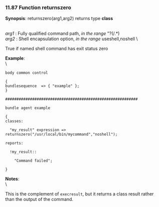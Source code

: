 ### 11.87 Function returnszero

**Synopsis**: returnszero(arg1,arg2) returns type **class**

\
 *arg1* : Fully qualified command path, *in the range* "?(/.\*) \
 *arg2* : Shell encapsulation option, *in the range* useshell,noshell \

True if named shell command has exit status zero

**Example**:\
 \

    body common control

    {
    bundlesequence  => { "example" };
    }

    ###########################################################

    bundle agent example

    {     
    classes:

      "my_result" expression => returnszero("/usr/local/bin/mycommand","noshell");

    reports:

      !my_result::

        "Command failed";

    }

**Notes**:\
 \

This is the complement of `execresult`, but it returns a class result
rather than the output of the command.
